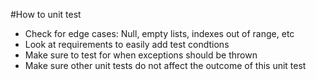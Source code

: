 #How to unit test

- Check for edge cases: Null, empty lists, indexes out of range, etc
- Look at requirements to easily add test condtions
- Make sure to test for when exceptions should be thrown
- Make sure other unit tests do not affect the outcome of this unit test